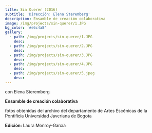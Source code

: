 ```yaml
---
title: Sin Querer (2016)
subtitle: 'Dirección: Elena Steremberg'
description: Ensamble de creación colaborativa
image: /img/projects/sin-querer/1.JPG
bg_color: '#e6c4a8'
gallery:
  - path: /img/projects/sin-querer/1.JPG
    desc:
  - path: /img/projects/sin-querer/2.JPG
    desc:
  - path: /img/projects/sin-querer/3.JPG
    desc:
  - path: /img/projects/sin-querer/4.JPG
    desc:
  - path: /img/projects/sin-querer/5.jpeg
    desc:
---
```


con Elena Steremberg

**Ensamble de creaci&oacute;n colaborativa &nbsp;**

fotos obtenidas del archivo del departamento de Artes Esc&eacute;nicas de la Pontificia Universidad Javeriana de Bogota

**Edici&oacute;n:** Laura Monroy-Garc&iacute;a